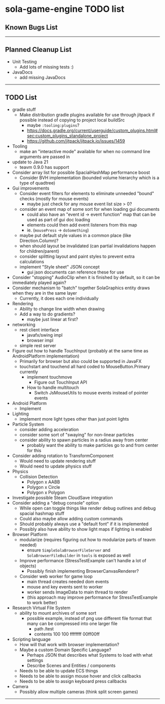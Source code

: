 # sola-game-engine TODO list

## Known Bugs List

-----------------------------------------------------------------------------------------------------------------------

## Planned Cleanup List

* Unit Testing
    * Add lots of missing tests :)
* JavaDocs
    * add missing JavaDocs

-----------------------------------------------------------------------------------------------------------------------

## TODO List

* gradle stuff
    * Make distribution gradle plugins available for use through jitpack if possible instead of copying to project local buildSrc
        * maybe `:tooling:plugins`?
        * https://docs.gradle.org/current/userguide/custom_plugins.html#sec:custom_plugins_standalone_project
        * https://github.com/jitpack/jitpack.io/issues/1459
* Tooling
    * make an "interactive mode" available for when no command line arguments are passed in
* update to Java 21
    * teavm 0.9.0 has support
* Consider array list for possible SpacialHashMap performance boost
    * Consider BVH implementation (bounded volume hierarchy which is a type of quadtree)
* Gui improvements
    * Consider event filters for elements to eliminate unneeded "bound" checks (mostly for mouse events)
        * maybe just check for any mouse event list size > 0?
    * consider an event map of some sort for when loading gui documents
        * could also have an "event id -> event function" map that can be used as part of gui doc loading
        * elements could then add event listeners from this map
        * ie. (`mousePress` -> `doSomething`)
    * maybe put default style values in a common place (like Direction.Column)?
    * when should layout be invalidated (can partial invalidations happen for children/parent)
    * consider splitting layout and paint styles to prevent extra calculations
    * implement "Style sheet" JSON concept
        * gui json documents can reference these for use
* Consider "stopping" AudioClip when it is finished by default, so it can be immediately played again?
* Consider mechanism to "batch" together SolaGraphics entity draws when they are in the same layer
    * Currently, it does each one individually
* Rendering
    * Ability to change line width when drawing
    * Add a way to do gradients?
        * maybe just linear at first?
* networking
    * rest client interface
        * javafx/swing impl
        * browser impl
    * simple rest server
* Figure out how to handle TouchInput (probably at the same time as AndroidPlatform implementation)
    * Primarily for browser but also could be supported in JavaFX
    * touchstart and touchend all hard coded to MouseButton.Primary currently
        * implement touchmove
            * Figure out TouchInput API
        * How to handle multitouch
            * Switch JsMouseUtils to mouse events instead of pointer events
* Android Platform
    * Implement
* Lighting
    * implement more light types other than just point lights
* Particle System
    * consider adding acceleration
    * consider some sort of "swaying" for non-linear particles
    * consider ability to spawn particles in a radius away from center
        * probably want the ability to make particles go to and from center for this
* Consider adding rotation to TransformComponent
    * Would need to update rendering stuff
    * Would need to update physics stuff
* Physics
    * Collision Detection
        * Polygon x AABB
        * Polygon x Circle
        * Polygon x Polygon
* Investigate possible Steam CloudSave integration
* Consider adding a "debug console" option
    * While open can toggle things like render debug outlines and debug spacial hashmap stuff
    * Could also maybe allow adding custom commands
    * Should probably always use a "default font" if it is implemented
    * Possibly also have ability to show light maps if lighting is enabled
* Browser Platform
    * modularize (requires figuring out how to modularize parts of teavm needed)
        * ensure `SimpleSolaBrowserFileServer` and `SolaBrowserFileBuilder` in `tools` is exposed as well
    * Improve performance (StressTestExample can't handle a lot of objects)
        * Possibly finish implementing BrowserCanvasRenderer?
    * Consider web worker for game loop
        * main thread creates needed dom events
        * mouse and key events sent to worker
        * worker sends ImageData to main thread to render
        * (this approach may improve performance for StressTestExample to work better)
* Research Virtual File System
    * ability to mount archives of some sort
        * possible example, instead of png use different file format that many can be compressed into one larger file
            * path /test
            * contents 100 100 ffffffff 00ff00ff
* Scripting language
    * How will that work with browser implementation?
    * Maybe a custom Domain Specific Language?
        * Perhaps JSON that describes what Systems to load with what settings
        * Describe Scenes and Entities / components
    * Needs to be able to update ECS things
    * Needs to be able to assign mouse hover and click callbacks
    * Needs to be able to assign keyboard press callbacks
* Camera
    * Possibly allow multiple cameras (think split screen games)

-----------------------------------------------------------------------------------------------------------------------
